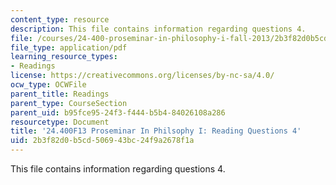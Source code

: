 ```yaml
---
content_type: resource
description: This file contains information regarding questions 4.
file: /courses/24-400-proseminar-in-philosophy-i-fall-2013/2b3f82d0b5cd506943bc24f9a2678f1a_MIT24_400F13_Questions4.pdf
file_type: application/pdf
learning_resource_types:
- Readings
license: https://creativecommons.org/licenses/by-nc-sa/4.0/
ocw_type: OCWFile
parent_title: Readings
parent_type: CourseSection
parent_uid: b95fce95-24f3-f444-b5b4-84026108a286
resourcetype: Document
title: '24.400F13 Proseminar In Philsophy I: Reading Questions 4'
uid: 2b3f82d0-b5cd-5069-43bc-24f9a2678f1a
---
```

This file contains information regarding questions 4.